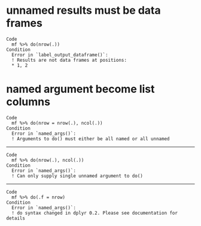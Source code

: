 # unnamed results must be data frames

    Code
      mf %>% do(nrow(.))
    Condition
      Error in `label_output_dataframe()`:
      ! Results are not data frames at positions: 
      * 1, 2

# named argument become list columns

    Code
      mf %>% do(nrow = nrow(.), ncol(.))
    Condition
      Error in `named_args()`:
      ! Arguments to do() must either be all named or all unnamed

---

    Code
      mf %>% do(nrow(.), ncol(.))
    Condition
      Error in `named_args()`:
      ! Can only supply single unnamed argument to do()

---

    Code
      mf %>% do(.f = nrow)
    Condition
      Error in `named_args()`:
      ! do syntax changed in dplyr 0.2. Please see documentation for details

